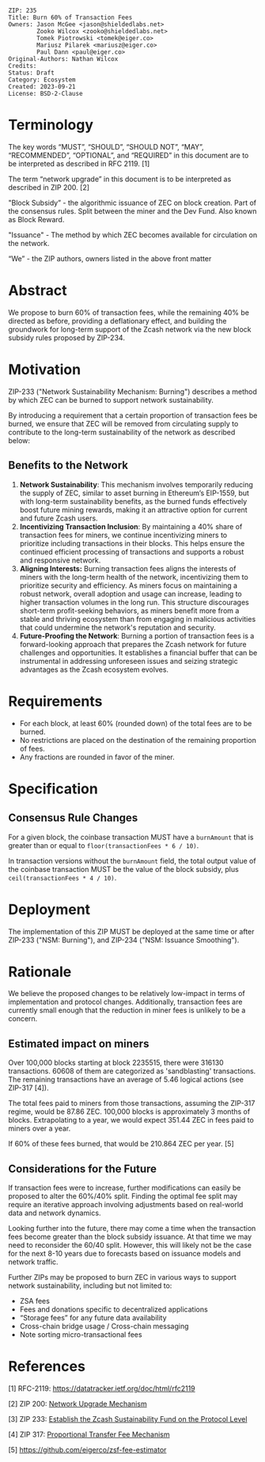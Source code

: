 ```
ZIP: 235
Title: Burn 60% of Transaction Fees
Owners: Jason McGee <jason@shieldedlabs.net>
        Zooko Wilcox <zooko@shieldedlabs.net>
        Tomek Piotrowski <tomek@eiger.co>
        Mariusz Pilarek <mariusz@eiger.co>
        Paul Dann <paul@eiger.co>
Original-Authors: Nathan Wilcox
Credits:
Status: Draft
Category: Ecosystem
Created: 2023-09-21
License: BSD-2-Clause
```

# Terminology

The key words “MUST”, “SHOULD”, “SHOULD NOT”, “MAY”, “RECOMMENDED”, “OPTIONAL”,
and “REQUIRED” in this document are to be interpreted as described in RFC 2119.
[1]

The term “network upgrade” in this document is to be interpreted as described in
ZIP 200. [2]

"Block Subsidy” - the algorithmic issuance of ZEC on block creation. Part of the
consensus rules. Split between the miner and the Dev Fund. Also known as Block
Reward.

"Issuance" - The method by which ZEC becomes available for circulation on the
network.

“We” - the ZIP authors, owners listed in the above front matter

# Abstract

We propose to burn 60% of transaction fees, while the remaining 40% be directed
as before, providing a deflationary effect, and building the groundwork for
long-term support of the Zcash network via the new block subsidy rules proposed
by ZIP-234.

# Motivation

ZIP-233 ("Network Sustainability Mechanism: Burning") describes a method by
which ZEC can be burned to support network sustainability.

By introducing a requirement that a certain proportion of transaction fees be
burned, we ensure that ZEC will be removed from circulating supply to contribute
to the long-term sustainability of the network as described below:

## Benefits to the Network

1. **Network Sustainability**: This mechanism involves temporarily reducing the
   supply of ZEC, similar to asset burning in Ethereum’s EIP-1559, but with
   long-term sustainability benefits, as the burned funds effectively boost
   future mining rewards, making it an attractive option for current and future
   Zcash users.
2. **Incentivizing Transaction Inclusion**: By maintaining a 40% share of
   transaction fees for miners, we continue incentivizing miners to prioritize
   including transactions in their blocks. This helps ensure the continued
   efficient processing of transactions and supports a robust and responsive
   network.
3. **Aligning Interests:** Burning transaction fees aligns the interests
   of miners with the long-term health of the network, incentivizing them
   to prioritize security and efficiency. As miners focus on maintaining a
   robust network, overall adoption and usage can increase, leading to higher
   transaction volumes in the long run. This structure discourages short-term
   profit-seeking behaviors, as miners benefit more from a stable and thriving
   ecosystem than from engaging in malicious activities that could undermine the
   network's reputation and security.
4. **Future-Proofing the Network**: Burning a portion of transaction fees
   is a forward-looking approach that prepares the Zcash network for future
   challenges and opportunities. It establishes a financial buffer that can be
   instrumental in addressing unforeseen issues and seizing strategic advantages
   as the Zcash ecosystem evolves.

# Requirements

* For each block, at least 60% (rounded down) of the total fees are to be
burned.
* No restrictions are placed on the destination of the remaining proportion of
fees.
* Any fractions are rounded in favor of the miner.

# Specification

## Consensus Rule Changes

For a given block, the coinbase transaction MUST have a `burnAmount` that is
greater than or equal to `floor(transactionFees * 6 / 10)`.

In transaction versions without the `burnAmount` field, the total output value
of the coinbase transaction MUST be the value of the block subsidy, plus
`ceil(transactionFees * 4 / 10)`.

# Deployment

The implementation of this ZIP MUST be deployed at the same time or after
ZIP-233 ("NSM: Burning"), and ZIP-234 ("NSM: Issuance Smoothing").

# Rationale

We believe the proposed changes to be relatively low-impact in terms of
implementation and protocol changes. Additionally, transaction fees are
currently small enough that the reduction in miner fees is unlikely to be a
concern.

## Estimated impact on miners

Over 100,000 blocks starting at block 2235515, there were 316130 transactions.
60608 of them are categorized as 'sandblasting' transactions. The remaining
transactions have an average of 5.46 logical actions (see ZIP-317 [4]).

The total fees paid to miners from those transactions, assuming the ZIP-317
regime, would be 87.86 ZEC. 100,000 blocks is approximately 3 months of blocks.
Extrapolating to a year, we would expect 351.44 ZEC in fees paid to miners over
a year.

If 60% of these fees burned, that would be 210.864 ZEC per year. [5]

## Considerations for the Future

If transaction fees were to increase, further modifications can easily be
proposed to alter the 60%/40% split. Finding the optimal fee split may require
an iterative approach involving adjustments based on real-world data and network
dynamics.

Looking further into the future, there may come a time when the transaction fees
become greater than the block subsidy issuance. At that time we may need to
reconsider the 60/40 split. However, this will likely not be the case for the
next 8-10 years due to forecasts based on issuance models and network traffic.

Further ZIPs may be proposed to burn ZEC in various ways to support network
sustainability, including but not limited to:

- ZSA fees
- Fees and donations specific to decentralized applications
- “Storage fees” for any future data availability
- Cross-chain bridge usage / Cross-chain messaging
- Note sorting micro-transactional fees

# References

[1] RFC-2119: https://datatracker.ietf.org/doc/html/rfc2119

[2] ZIP 200: [Network Upgrade Mechanism](zip-0200.rst)

[3] ZIP 233: [Establish the Zcash Sustainability Fund on the Protocol Level](zip-0233.md)

[4] ZIP 317: [Proportional Transfer Fee Mechanism](zip-0317.rst)

[5] https://github.com/eigerco/zsf-fee-estimator
